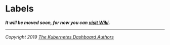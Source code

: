 # Labels

___It will be moved soon, for now you can [visit Wiki](https://github.com/kubernetes/dashboard/wiki/Labels).___

----
_Copyright 2019 [The Kubernetes Dashboard Authors](https://github.com/kubernetes/dashboard/graphs/contributors)_
